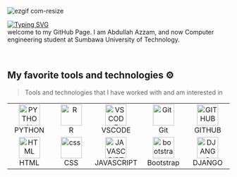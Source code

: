 ![ezgif com-resize](https://github.com/abdazzam-dldz/abdazzam-dldz/assets/111675078/42cbdfea-38ee-4f0c-ab28-4f9fa1c1e549)

[![Typing SVG](https://readme-typing-svg.demolab.com?font=roboto&weight=500&size=25&duration=2000&pause=1000&color=F7F7F7&random=false&width=540&lines=Hi%2C+I'm+Azzam.+Welcome+to+My+Github+%F0%9F%98%81)](https://git.io/typing-svg)<br>
welcome to my GitHub Page. I am Abdullah Azzam, and now Computer engineering student at Sumbawa University of Technology.

<br>

## My favorite tools and technologies ⚙️

> Tools and technologies that I have worked with and am interested in

<table>
    
  <tr>
     <td align="center"  width="96">
        <img src="https://skillicons.dev/icons?i=python" width="48" height="48" alt="PYTHON" />
      <br>PYTHON
    </td>
    <td align="center"  width="96">
        <img src="https://skillicons.dev/icons?i=r" width="48" height="48" alt="R" />
      <br>R
    </td>
    <td align="center"  width="96">
        <img src="https://skillicons.dev/icons?i=vscode" width="48" height="48" alt="VSCODE" />
      <br>VSCODE
    </td>
    <td align="center" width="96">
        <img src="https://skillicons.dev/icons?i=git" width="48" height="48" alt="Git" />
      <br>Git
    </td>
     <td align="center"  width="96">
        <img src="https://skillicons.dev/icons?i=github" width="48" height="48" alt="GITHUB" />
      <br>GITHUB
    </td>
  </tr>
  
  <tr>
     <td align="center"  width="96">
        <img src="https://skillicons.dev/icons?i=html" width="48" height="48" alt="HTML" />
      <br>HTML
    </td>
    <td align="center" width="96">
        <img src="https://skillicons.dev/icons?i=css" width="48" height="48" alt="css" />
      <br>CSS
    </td>
     <td align="center"  width="96">
        <img src="https://skillicons.dev/icons?i=javascript" width="48" height="48" alt="JAVASCRIPT" />
      <br>JAVASCRIPT
    </td>
        <td align="center"  width="96">
        <img src="https://skillicons.dev/icons?i=bootstrap" width="48" height="48" alt="bootstrap" />
      <br>Bootstrap
    </td>
     <td align="center"  width="96">
        <img src="https://skillicons.dev/icons?i=django" width="48" height="48" alt="DJANGO" />
      <br>DJANGO
    </td>
  </tr>
  
</table>

